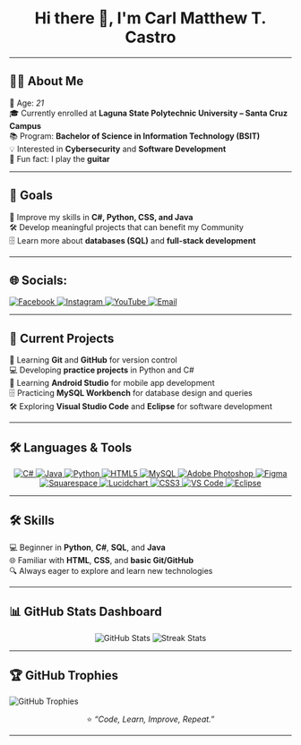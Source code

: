 <div align="center">

# Hi there 👋, I'm Carl Matthew T. Castro  

</div>


---

## 👨‍💻 About Me  
🎂 Age: *21*  
🎓 Currently enrolled at **Laguna State Polytechnic University – Santa Cruz Campus**  
📚 Program: **Bachelor of Science in Information Technology (BSIT)**  
💡 Interested in **Cybersecurity** and **Software Development**  
🎸 Fun fact: I play the **guitar**  

---

## 🎯 Goals  
🚀 Improve my skills in **C#, Python, CSS, and Java**  
🛠 Develop meaningful projects that can benefit my Community  
🗄 Learn more about **databases (SQL)** and **full-stack development**  

---

## 🌐 Socials:

<a href="https://facebook.com/@ymkze.xviii" target="_blank">
  <img src="https://img.shields.io/badge/Facebook-%231877F2.svg?logo=Facebook&logoColor=white" alt="Facebook"/>
</a>


<a href="https://instagram.com/@ymkze.xviii" target="_blank">
  <img src="https://img.shields.io/badge/Instagram-%23E4405F.svg?logo=Instagram&logoColor=white" alt="Instagram"/>
</a>

<a href="https://youtube.com/@ymkzexviii" target="_blank">
  <img src="https://img.shields.io/badge/YouTube-%23FF0000.svg?logo=YouTube&logoColor=white" alt="YouTube"/>
</a>

<a href="https://mail.google.com/mail/?view=cm&to=youremail@gmail.com" target="_blank">
  <img src="https://img.shields.io/badge/Email-%23FF0000.svg?logo=gmail&logoColor=white" alt="Email"/>
</a>

---

## 📌 Current Projects  

📖 Learning **Git** and **GitHub** for version control  
💻 Developing **practice projects** in Python and C#  
📲 Learning **Android Studio** for mobile app development  
🗄  Practicing **MySQL Workbench** for database design and queries  
🛠 Exploring **Visual Studio Code** and **Eclipse** for software development  

---

## 🛠 Languages & Tools  

<div align="center">

<a href="https://learn.microsoft.com/en-us/dotnet/csharp/" target="_blank">
  <img src="https://img.shields.io/badge/c%23-%23239120.svg?style=for-the-badge&logo=csharp&logoColor=white" alt="C#" />
</a>
<a href="https://www.java.com/" target="_blank">
  <img src="https://img.shields.io/badge/java-%23ED8B00.svg?style=for-the-badge&logo=openjdk&logoColor=white" alt="Java" />
</a>
<a href="https://www.python.org/" target="_blank">
  <img src="https://img.shields.io/badge/python-3670A0?style=for-the-badge&logo=python&logoColor=ffdd54" alt="Python" />
</a>
<a href="https://developer.mozilla.org/en-US/docs/Web/HTML" target="_blank">
  <img src="https://img.shields.io/badge/html-%23E34F26.svg?style=for-the-badge&logo=html5&logoColor=white" alt="HTML5" />
</a>
<a href="https://www.mysql.com/" target="_blank">
  <img src="https://img.shields.io/badge/mysql-4479A1.svg?style=for-the-badge&logo=mysql&logoColor=white" alt="MySQL" />
</a>
<a href="https://www.adobe.com/products/photoshop.html" target="_blank">
  <img src="https://img.shields.io/badge/adobe%20photoshop-%2331A8FF.svg?style=for-the-badge&logo=adobe%20photoshop&logoColor=white" alt="Adobe Photoshop" />
</a>
<a href="https://www.figma.com/" target="_blank">
  <img src="https://img.shields.io/badge/figma-%23F24E1E.svg?style=for-the-badge&logo=figma&logoColor=white" alt="Figma" />
</a>
<a href="https://www.squarespace.com/" target="_blank">
  <img src="https://img.shields.io/badge/Squarespace-000000.svg?style=for-the-badge&logo=squarespace&logoColor=white" alt="Squarespace" />
</a>
<a href="https://www.lucidchart.com/" target="_blank">
  <img src="https://img.shields.io/badge/Lucidchart-F06529.svg?style=for-the-badge&logo=lucidchart&logoColor=white" alt="Lucidchart" />
</a>
<a href="https://developer.mozilla.org/en-US/docs/Web/CSS" target="_blank">
  <img src="https://img.shields.io/badge/css3-%231572B6.svg?style=for-the-badge&logo=css3&logoColor=white" alt="CSS3" />
</a>
<a href="https://code.visualstudio.com/" target="_blank">
  <img src="https://img.shields.io/badge/VSCode-0078d7.svg?style=for-the-badge&logo=visual-studio-code&logoColor=white" alt="VS Code" />
</a>
<a href="https://www.eclipse.org/" target="_blank">
  <img src="https://img.shields.io/badge/Eclipse-2C2255.svg?style=for-the-badge&logo=eclipse&logoColor=white" alt="Eclipse" />
</a>

</div>

---

## 🛠 Skills  
💻 Beginner in **Python**, **C#**, **SQL**, and **Java**  
🌐 Familiar with **HTML**, **CSS**, and **basic Git/GitHub**  
🔍 Always eager to explore and learn new technologies  
  
---

## 📊 GitHub Stats Dashboard

<div align="center">

  <img src="https://github-readme-stats.vercel.app/api?username=carlmatthewcastro&show_icons=true&theme=radical&hide_border=false" alt="GitHub Stats" />

  <img src="https://nirzak-streak-stats.vercel.app/?user=carlmatthewcastro&theme=radical&hide_border=false" alt="Streak Stats" />
  
</div>

---

## **🏆 GitHub Trophies**
<img src="https://github-profile-trophy.vercel.app/?username=carlmatthewcastro&theme=radical&no-frame=false&no-bg=true&margin-w=4" alt="GitHub Trophies" />

<div align="center">
  
⭐ *“Code, Learn, Improve, Repeat.”*

</div>

---

